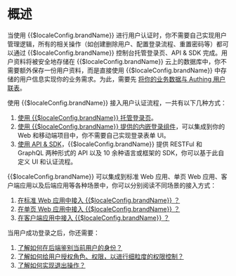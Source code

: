 # 概述

<LastUpdated/>

当使用 {{$localeConfig.brandName}} 进行用户认证时，你不需要自己实现用户管理逻辑，所有的相关操作（如创建删除用户、配置登录流程、重置密码等）都可以通过 {{$localeConfig.brandName}} 控制台托管登录页、API & SDK 完成。用户资料将被安全地存储在 {{$localeConfig.brandName}} 云上的数据库中，你不需要额外保存一份用户资料，而是直接使用 {{$localeConfig.brandName}} 中存储的用户信息实现你的业务需求。为此，需要先 [将你的业务数据与 Authing 用户联表](/guides/faqs/how-to-join-authing-user-with-your-business-data.md)。

使用 {{$localeConfig.brandName}} 接入用户认证流程，一共有以下几种方式：

1. [使用 {{$localeConfig.brandName}} 托管登录页](../use-hosted-login-page.md)。
2. [使用 {{$localeConfig.brandName}} 提供的内嵌登录组件](../use-embeded-login-component/)，可以集成到你的 Web 和移动端项目中，你不需要自己实现登录表单 UI。
3. [使用 API & SDK](./use-api-sdk/)，{{$localeConfig.brandName}} 提供 RESTFul 和 GraphQL 两种形式的 API 以及 10 余种语言或框架的 SDK，你可以基于此自定义 UI 和认证流程。

{{$localeConfig.brandName}} 可以集成到标准 Web 应用、单页 Web 应用、客户端应用以及后端应用等各种场景中，你可以分别阅读不同场景的接入方式：

1. [在标准 Web 应用中接入 {{$localeConfig.brandName}} ？](../../platform-guide/integrate-with-regular-web-app.md)
2. [在单页 Web 应用中接入 {{$localeConfig.brandName}} ？](../../platform-guide/integrate-with-spa.md)
3. [在客户端应用中接入 {{$localeConfig.brandName}} ？](../../platform-guide/integrate-with-mobile-app.md)

当用户成功登录之后，你还需要：

1. [了解如何在后端鉴别当前用户的身份？](../how-to-validate-user-token.md)
2. [了解如何给用户授权角色、权限，以进行细粒度的权限控制？](../how-to-implement-access-control.md)
3. [了解如何实现退出操作？](../how-to-logout-user.md)

